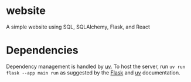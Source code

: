 # website
A simple website using SQL, SQLAlchemy, Flask, and React

# Dependencies
Dependency management is handled by [uv](https://docs.astral.sh/uv/). To host the server, run `uv run flask --app main run` as suggested by the [Flask](https://flask.palletsprojects.com/en/stable/quickstart/#a-minimal-application) and [uv](https://docs.astral.sh/uv/guides/projects/#running-commands) documentation.

